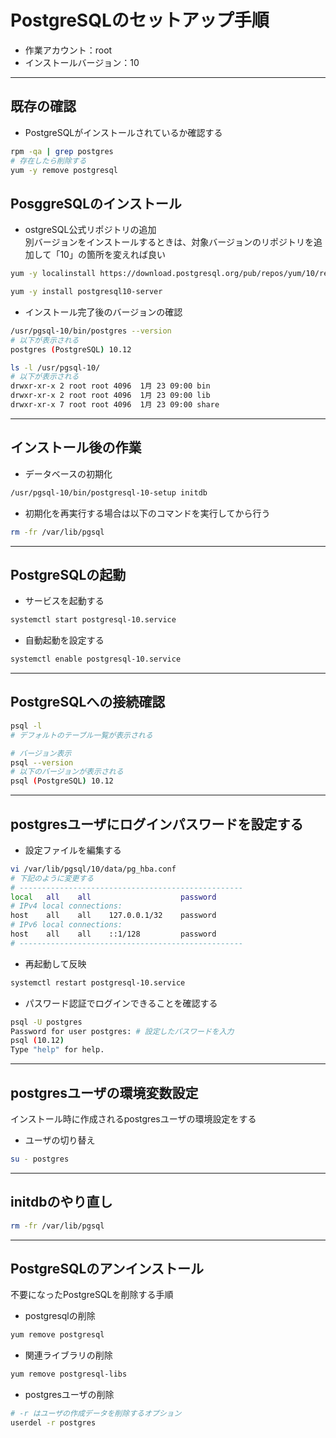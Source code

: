 # PostgreSQLのセットアップ手順

* 作業アカウント：root
* インストールバージョン：10

***

## 既存の確認

* PostgreSQLがインストールされているか確認する

```bash
rpm -qa | grep postgres
# 存在したら削除する
yum -y remove postgresql
```

## PosggreSQLのインストール

* ostgreSQL公式リポジトリの追加  
  別バージョンをインストールするときは、対象バージョンのリポジトリを追加して「10」の箇所を変えれば良い

```bash
yum -y localinstall https://download.postgresql.org/pub/repos/yum/10/redhat/rhel-7-x86_64/pgdg-centos10-10-2.noarch.rpm

yum -y install postgresql10-server
```

* インストール完了後のバージョンの確認

```bash
/usr/pgsql-10/bin/postgres --version
# 以下が表示される
postgres (PostgreSQL) 10.12

ls -l /usr/pgsql-10/
# 以下が表示される
drwxr-xr-x 2 root root 4096  1月 23 09:00 bin
drwxr-xr-x 2 root root 4096  1月 23 09:00 lib
drwxr-xr-x 7 root root 4096  1月 23 09:00 share
```

***

## インストール後の作業

* データベースの初期化

```bash
/usr/pgsql-10/bin/postgresql-10-setup initdb
```

* 初期化を再実行する場合は以下のコマンドを実行してから行う

```bash
rm -fr /var/lib/pgsql
```

***

## PostgreSQLの起動

* サービスを起動する

```bash
systemctl start postgresql-10.service
```

* 自動起動を設定する

```bash
systemctl enable postgresql-10.service
```

***

## PostgreSQLへの接続確認

```bash
psql -l
# デフォルトのテーブル一覧が表示される

# バージョン表示
psql --version
# 以下のバージョンが表示される
psql (PostgreSQL) 10.12
```

***

## postgresユーザにログインパスワードを設定する

* 設定ファイルを編集する

```bash
vi /var/lib/pgsql/10/data/pg_hba.conf
# 下記のように変更する
# --------------------------------------------------
local   all    all                    password
# IPv4 local connections:
host    all    all    127.0.0.1/32    password
# IPv6 local connections:
host    all    all    ::1/128         password
# --------------------------------------------------
```

* 再起動して反映

```bash
systemctl restart postgresql-10.service
```

* パスワード認証でログインできることを確認する

```bash
psql -U postgres
Password for user postgres: # 設定したパスワードを入力
psql (10.12)
Type "help" for help.
```

***

## postgresユーザの環境変数設定

インストール時に作成されるpostgresユーザの環境設定をする

* ユーザの切り替え

```bash
su - postgres
```

***

## initdbのやり直し

```bash
rm -fr /var/lib/pgsql
```

***

## PostgreSQLのアンインストール

不要になったPostgreSQLを削除する手順

* postgresqlの削除

```bash
yum remove postgresql
```

* 関連ライブラリの削除

```bash
yum remove postgresql-libs
```

* postgresユーザの削除

```bash
# -r はユーザの作成データを削除するオプション
userdel -r postgres
```
